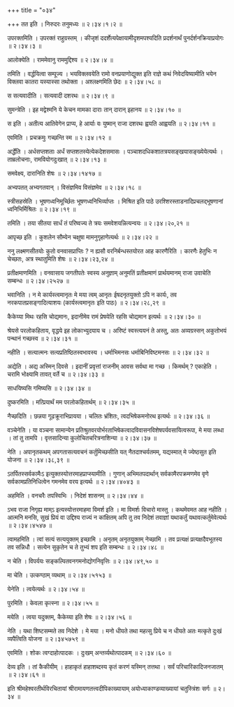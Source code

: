 +++
title = "०३४"

+++
तत इति । निरुदरः तनुमध्यः  ॥  २।३४।१।२  ॥   

  

उपरक्तमिति । उपरक्तं राहुग्रस्तम् । कीजृशं ददर्शेत्यपेक्षायामीदृशमपश्यदिति प्रदर्शनार्थं पुनर्दर्शनक्रियाप्रयोगः  ॥  २।३४।३  ॥   

  

आलोक्येति । राममेवानु राममुद्दिश्य  ॥  २।३४।४  ॥   

  

तमिति । वर्द्धयित्वा सम्पूज्य । भयविक्लवयेति रामो वनप्रयाणोद्युक्त इति राज्ञे कथं निवेदयिष्यामीति भयेन विक्लवा कातरा यस्यास्सा तथोक्ता । अश्लक्ष्णमिति छेदः  ॥  २।३४।५८  ॥   

  

स सत्यवादीति । सत्यवादी दशरथः  ॥  २।३४।९  ॥   

  

सुमन्त्रेति । इह मद्वेश्मनि ये केचन मामका दाराः तान् दारान् इहानय  ॥  २।३४।१०  ॥   

  

स इति । अतीत्य आतिवेगेन प्राप्य, हे आर्याः वः युष्मान् राजा दशरथः ह्वयति आह्वयति  ॥  २।३४।११  ॥   

  

एवमिति । प्रचक्रमुः गच्छन्ति स्म  ॥  २।३४।१२  ॥   

  

अर्द्धेति । अर्धसप्तशताः अर्धं सप्तशतस्येत्येकदेशसमासः । पञ्चाशदधिकशातत्रयसङ्खयासङ्ख्येयेत्यर्थः । ताम्रलोचनाः, रामवियोगदुःखात्  ॥  २।३४।१३  ॥   

  

समवेक्ष्य, दारानिति शेषः  ॥  २।३४।१४१७  ॥   

  

अभ्यपतत् अभ्यगतवान् । विसंज्ञमिव विसंज्ञमेव  ॥  २।३४।१८  ॥   

  

स्त्रीसहस्रेति । भूषणध्वनिमूर्च्छितः भूषणध्वनिभिर्व्याप्तः । मिश्रित इति पाठे उरश्शिरस्ताडनादिप्रचलद्भूषणानां ध्वनिभिर्मिश्रितः  ॥  २।३४।१९  ॥   

  

तमिति । तया सीतया सार्धं तं परिष्वज्य ते त्रयः समवेशयन्नित्यन्वयः  ॥  २।३४।२०,२१  ॥   

  

आपृच्छ इति । कुशलेन सौम्येन चक्षुषा मामनुगृहाणेत्यर्थः  ॥  २।३४।२२  ॥   

  

ननु लक्ष्मणसीतयोः कुतो वनवासप्राप्तिः ? न ह्यसौ वरनिर्बन्धस्तयोरत आह कारणैरिति । कारणैः हेतुभिः न चेच्छतः, अत्र स्थातुमिति शेषः  ॥  २।३४।२३,२४  ॥   

  

प्रतीक्षमाणमिति । वनवासाय जगतीपतेः स्वस्य अनुज्ञाम् अनुमतिं प्रतीक्षमाणं प्रार्थयमानम् राजा उवाचेति सम्बन्धः  ॥  २।३४।२५२७  ॥   

  

भवानिति । न मे कार्यस्त्वमानृतः मे मया त्वम् आनृतः ईषदनृतयुक्तो ऽपि न कार्यः, तव नरकपातप्रसङ्गादित्याशयः (कार्यस्त्वमानृतः इति पाठः)  ॥  २।३४।२८,२९  ॥   

  

कैकेय्या मिथः रहसि चोद्यमानः, इदानीमेव रामं प्रेषयेति रहसि चोद्यमान इत्यर्थः  ॥  २।३४।३०  ॥   

  

श्रेयसे परलोकहिताय, वृद्धये इह लोकाभ्युदयाय च । अरिष्टं स्वस्त्ययनं ते अस्तु, अतः अव्यग्रस्सन् अकुतोभयं पन्थानं गच्छस्व  ॥  २।३४।३१  ॥   

  

नहीति । सत्यात्मनः सत्यप्रतिष्ठितस्वभावस्य । धर्माभिमनसः धर्माबिनिविष्टमनसः  ॥  २।३४।३२  ॥   

  

अद्येति । अद्य अस्मिन् दिवसे । इदानीं प्रवृत्तां राजनीम् आवस सर्वथा मा गच्छ । किमर्थम् ? एकाहेति । चरामि भोक्ष्यामि तावत् वर्ते च  ॥  २।३४।३३  ॥   

  

साधयिष्यसि गमिष्यसि  ॥  २।३४।३४  ॥   

  

दुष्करमिति । मत्प्रियार्थं मम परलोकहितार्थम्  ॥  २।३४।३५  ॥   

  

नैच्छदिति । छन्नया गूढक्रूराभिप्रायया । चलितः भ्रंशितः, त्वदभिषेकमनोरथ इत्यर्थः  ॥  २।३४।३६  ॥   

  

वञ्चेनेति । या वञ्चना सामान्येन प्रतिश्रुतवरयोर्भरताभिषेकत्वादविवासनविशेषपर्यवसायित्वरूपा, मे मया लब्धा । तां तु तामपि । वृत्तसादिन्या कुलोचितचरित्रनाशिन्या  ॥  २।३४।३७  ॥   

  

नेति । अपानृतकथम् अपगतासत्यवचनं कर्तुमिच्छसीति यत् नैतदाश्चर्यतमम्, यद्यस्मात् मे ज्येष्ठसुत इति योजना  ॥  २।३४।३८,३९  ॥   

  

ऽतर्पितस्सर्वकामैःऽ इत्युक्तस्योत्तरमाहप्राप्स्यामीति । गुणान् अभिमतपदार्थान् सर्वकामैरपक्रमणमेव वृणे सर्वकामप्रतिनिधित्वेन गमनमेव वरय इत्यर्थः  ॥  २।३४।४०४३  ॥   

  

अहमिति । वनचरैः तपस्विभिः । निदेशं शासनम्  ॥  २।३४।४४  ॥   

  

ऽभव राजा निगृह्य माम्ऽ इत्यस्योत्तरमाहमा विमर्श इति । मा विमर्शः विचारो मास्तु । कथमेवमत आह नहीति । आत्मनि मनसि, सुखं प्रियं वा उद्दिश्य राज्यं न कांक्षितम् अपि तु तव निदेशं तवाज्ञां यथाकर्तुं यथावत्कर्तुमेवेत्यर्थः  ॥  २।३४।४५४७  ॥   

  

त्वामहमिति । त्वां सत्यं सत्ययुक्तम् इच्छामि । अनृतम् अनृतयुक्तम् नेच्छामि । तव प्रत्यक्षं प्रत्यक्षदैवभूतस्य तव सन्निधौ । सत्येन सुकृतेन च ते तुभ्यं शप इति सम्बन्धः  ॥  २।३४।४८  ॥   

  

न चेति । विपर्ययः सङ्कल्पितवनगमनोद्योगनिवृत्तिः  ॥  २।३४।४९,५०  ॥   

  

मा चेति । उत्कण्ठाम् व्यथाम्  ॥  २।३४।५१५३  ॥   

  

येनेति । त्वयेत्यर्थः  ॥  २।३४।५४  ॥   

  

पुरमिति । केवला कृत्स्ना  ॥  २।३४।५५  ॥   

  

मयेति । त्वया यदुक्तम्, कैकेय्या इति शेषः  ॥  २।३४।५६  ॥   

  

नेति । यथा शिष्टसम्मते तव निदेशे । मे मया । मनो धीयते तथा महत्सु प्रिये च न धीयते अतः मत्कृते दुःखं व्यपैत्विति योजना  ॥  २।३४५७५९  ॥   

  

एवमिति । शोकः त्वग्दाहोत्पादकः । दुःखम् अन्तर्व्यथोत्पादकम्  ॥  २।३४।६०  ॥   

  

देव्य इति । तां कैकीयीम् । हाहाकृतं हाहाशब्दस्य कृतं करणं यस्मिन् तत्तथा । सर्वं परिचारिकादिजनजातम्  ॥  २।३४।६१  ॥   

  

इति श्रीमहेश्वरतीर्थविरचितायां श्रीरामायणतत्त्वदीपिकाख्यायाम् अयोध्याकाण्डव्याख्यायां चतुस्त्रिंशः सर्गः  ॥  २।३४  ॥   

  

  

